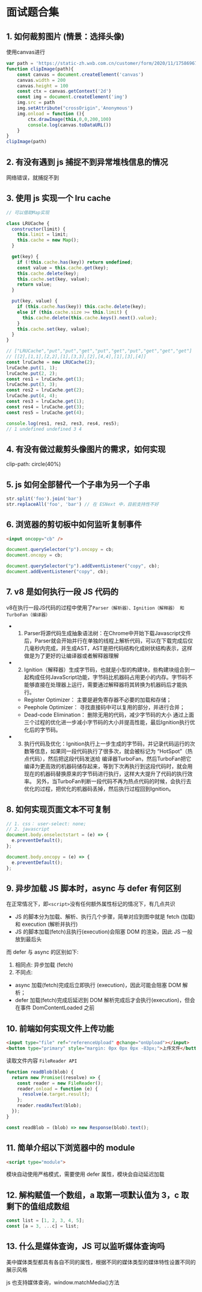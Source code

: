 # 面试题合集

## 1. 如何裁剪图片 (情景：选择头像)

使用canvas进行

```js
var path = 'https://static-zh.wxb.com.cn/customer/form/2020/11/1758696796d.jpg'
function clipImage(path){
    const canvas = document.createElement('canvas')
    canvas.width = 200
    canvas.height = 100
    const ctx = canvas.getContext('2d')
    const img = document.createElement('img')
    img.src = path
    img.setAttribute("crossOrigin",'Anonymous')
    img.onload = function (){
        ctx.drawImage(this,0,0,200,100)
        console.log(canvas.toDataURL())
    }
}
clipImage(path)
```

## 2. 有没有遇到 js 捕捉不到异常堆栈信息的情况

网络错误，就捕捉不到

## 3. 使用 js 实现一个 lru cache 

```js
// 可以借助Map实现

class LRUCache {
  constructor(limit) {
    this.limit = limit;
    this.cache = new Map();
  }

  get(key) {
    if (!this.cache.has(key)) return undefined;
    const value = this.cache.get(key);
    this.cache.delete(key);
    this.cache.set(key, value);
    return value;
  }

  put(key, value) {
    if (this.cache.has(key)) this.cache.delete(key);
    else if (this.cache.size >= this.limit) {
      this.cache.delete(this.cache.keys().next().value);
    }
    this.cache.set(key, value);
  }
}

// ["LRUCache","put","put","get","put","get","put","get","get","get"]
// [[2],[1,1],[2,2],[1],[3,3],[2],[4,4],[1],[3],[4]]
const lruCache = new LRUCache(2);
lruCache.put(1, 1);
lruCache.put(2, 2);
const res1 = lruCache.get(1);
lruCache.put(3, 3);
const res2 = lruCache.get(2);
lruCache.put(4, 4);
const res3 = lruCache.get(1);
const res4 = lruCache.get(3);
const res5 = lruCache.get(4);

console.log(res1, res2, res3, res4, res5);
// 1 undefined undefined 3 4
```

## 4. 有没有做过裁剪头像图片的需求，如何实现

clip-path: circle(40%)

## 5. js 如何全部替代一个子串为另一个子串

```js
str.split('foo').join('bar')
str.replaceAll('foo', 'bar') // 在 ESNext 中，目前支持性不好
```

## 6. 浏览器的剪切板中如何监听复制事件

```html
<input oncopy="cb" />
```

```js
document.querySelector("p").oncopy = cb;
document.oncopy = cb;

document.querySelector("p").addEventListener("copy", cb);
document.addEventListener("copy", cb);
```

## 7. v8 是如何执行一段 JS 代码的

v8在执行一段JS代码的过程中使用了`Parser（解析器）、Ignition（解释器） 和TurboFan（编译器）`

+ 1. Parser将源代码生成抽象语法树：在Chrome中开始下载Javascript文件后，Parser就会开始并行在单独的线程上解析代码，可以在下载完成后仅几毫秒内完成，并生成AST，AST是把代码结构化成树状结构表示，这样做是为了更好的让编译器或者解释器理解
+ 2. Ignition（解释器）生成字节码，也就是小型的构建块，些构建块组合到一起构成任何JavaScript功能，字节码比机器码占用更小的内存。字节码不能够直接在处理器上运行，需要通过解释器将其转换为机器码后才能执行。
  - Register Optimizer： 主要是避免寄存器不必要的加载和存储；
  - Peephole Optimizer： 寻找直接码中可以复用的部分，并进行合并；
  - Dead-code Elimination： 删除无用的代码，减少字节码的大小
  通过上面三个过程的优化进一步减小字节码的大小并提高性能，最后Ignition执行优化后的字节码。
+ 3. 执行代码及优化：Ignition执行上一步生成的字节码，并记录代码运行的次数等信息，如果同一段代码执行了很多次，就会被标记为 “HotSpot”（热点代码），然后把这段代码发送给 编译器TurboFan，然后TurboFan把它编译为更高效的机器码储存起来，等到下次再执行到这段代码时，就会用现在的机器码替换原来的字节码进行执行，这样大大提升了代码的执行效率。
另外，当TurboFan判断一段代码不再为热点代码的时候，会执行去优化的过程，把优化的机器码丢掉，然后执行过程回到Ignition。

## 8. 如何实现页面文本不可复制

```js
// 1. css： user-select: none;
// 2. javascript
document.body.onselectstart = (e) => {
  e.preventDefault();
};

document.body.oncopy = (e) => {
  e.preventDefault();
};
```

## 9. 异步加载 JS 脚本时，async 与 defer 有何区别

在正常情况下，即` <script> `没有任何额外属性标记的情况下，有几点共识

+ JS 的脚本分为加载、解析、执行几个步骤，简单对应到图中就是 fetch (加载) 和 execution (解析并执行)
+ JS 的脚本加载(fetch)且执行(execution)会阻塞 DOM 的渲染，因此 JS 一般放到最后头

而 defer 与 async 的区别如下:

1. 相同点: 异步加载 (fetch)
2. 不同点:
  + async 加载(fetch)完成后立即执行 (execution)，因此可能会阻塞 DOM 解析；
  + defer 加载(fetch)完成后延迟到 DOM 解析完成后才会执行(execution)，但会在事件 DomContentLoaded 之前

## 10. 前端如何实现文件上传功能

```html
<input type="file" ref="referenceUpload" @change="onUpload"></input>
<button type="primary" style="margin: 0px 0px 0px -83px;">上传文件</button>
```

读取文件内容 `FileReader API`

```js
function readBlob(blob) {
  return new Promise((resolve) => {
    const reader = new FileReader();
    reader.onload = function (e) {
      resolve(e.target.result);
    };
    reader.readAsText(blob);
  });
}

const readBlob = (blob) => new Response(blob).text();
```

## 11. 简单介绍以下浏览器中的 module

```html
<script type="module">
```

模块自动使用严格模式，需要使用 defer 属性，模块会自动延迟加载

## 12. 解构赋值一个数组，a 取第一项默认值为 3，c 取剩下的值组成数组

```js
const list = [1, 2, 3, 4, 5];
const [a = 3, ...c] = list;
```

## 13. 什么是媒体查询，JS 可以监听媒体查询吗

美中媒体类型都具有各自不同的属性，根据不同的媒体类型的媒体特性设置不同的展示风格

js 也支持媒体查询，window.matchMedia()方法